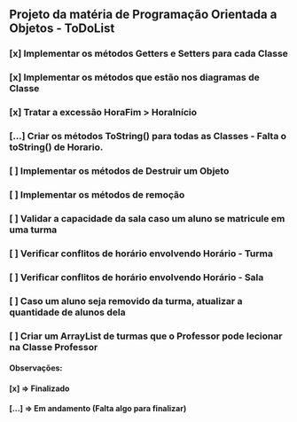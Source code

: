 ## Projeto da matéria de Programação Orientada a Objetos - ToDoList

### [x] Implementar os métodos Getters e Setters para cada Classe
### [x] Implementar os métodos que estão nos diagramas de Classe
### [x] Tratar a excessão HoraFim > HoraInício 
### [...] Criar os métodos ToString() para todas as Classes - Falta o toString() de Horario.
### [ ] Implementar os métodos de Destruir um Objeto
### [ ] Implementar os métodos de remoção
### [ ] Validar a capacidade da sala caso um aluno se matricule em uma turma
### [ ] Verificar conflitos de horário envolvendo Horário - Turma
### [ ] Verificar conflitos de horário envolvendo Horário - Sala
### [ ] Caso um aluno seja removido da turma, atualizar a quantidade de alunos dela
### [ ] Criar um ArrayList de turmas que o Professor pode lecionar na Classe Professor


#### Observações: 
#### [x] => Finalizado 
#### [...] => Em andamento (Falta algo para finalizar)